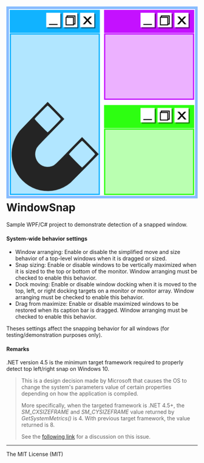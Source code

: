 
![WindowSnap][logo] **WindowSnap**
=======

Sample WPF/C# project to demonstrate detection of a snapped window.

#### **System-wide behavior settings**
 - Window arranging: Enable or disable the simplified move and size behavior of a top-level windows when it is dragged or sized.
 - Snap sizing: Enable or disable windows to be vertically maximized when it is sized to the top or bottom of the monitor. Window arranging must be checked to enable this behavior.
 - Dock moving: Enable or disable window docking when it is moved to the top, left, or right docking targets on a monitor or monitor array. Window arranging must be checked to enable this behavior.
 - Drag from maximize: Enable or disable maximized windows to be restored when its caption bar is dragged. Window arranging must be checked to enable this behavior.
 
Theses settings affect the snapping behavior for all windows (for testing/demonstration purposes only).

#### **Remarks**

.NET version 4.5 is the minimum target framework required to properly detect top left/right snap on Windows 10.

> This is a design decision made by Microsoft that causes the OS to change the system's parameters value of certain properties depending on how the application is compiled.
>  
> More specifically, when the targeted framework is .NET 4.5+, the *SM\_CXSIZEFRAME* and *SM\_CYSIZEFRAME* value returned by *GetSystemMetrics()* is 4. With previous target framework, the value returned is 8. 
> 
> See the [following link](https://connect.microsoft.com/VisualStudio/feedback/details/763767/the-systemparameters-windowresizeborderthickness-seems-to-return-incorrect-value "The SystemParameters.WindowResizeBorderThickness seems to return incorrect value") for a discussion on this issue. 

----------
The MIT License (MIT)


[logo]: https://github.com/spinico/WindowSnap/blob/master/Images/logo.png?raw=true "WindowSnap"